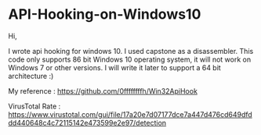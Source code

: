 # API-Hooking-on-Windows10

Hi,

I wrote api hooking for windows 10. I used capstone as a disassembler. This code only supports 86 bit Windows 10 operating system, it will not work on Windows 7 or other versions. I will write it later to support a 64 bit architecture :)

My reference : https://github.com/0ffffffffh/Win32ApiHook

VirusTotal Rate : https://www.virustotal.com/gui/file/17a20e7d07177dce7a447d476cd649dfddd440648c4c72115142e473599e2e97/detection
